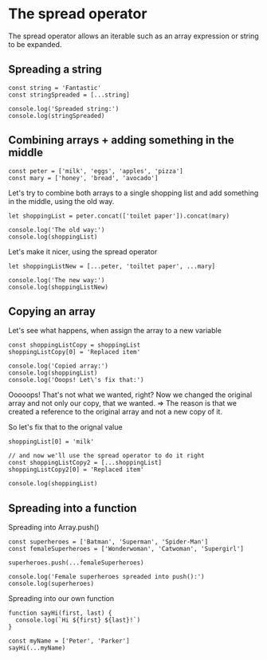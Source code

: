 # The spread operator

The spread operator allows an iterable such as an array
expression or string to be expanded.



## Spreading a string

```
const string = 'Fantastic'
const stringSpreaded = [...string]

console.log('Spreaded string:')
console.log(stringSpreaded)
```

## Combining arrays + adding something in the middle


```
const peter = ['milk', 'eggs', 'apples', 'pizza']
const mary = ['honey', 'bread', 'avocado']
```

Let's try to combine both arrays to a single shopping list and add something in the middle, using the old way.

```
let shoppingList = peter.concat(['toilet paper']).concat(mary)

console.log('The old way:')
console.log(shoppingList)
```

Let's make it nicer, using the spread operator  
```
let shoppingListNew = [...peter, 'toiltet paper', ...mary]

console.log('The new way:')
console.log(shoppingListNew)
```

## Copying an array


Let's see what happens, when assign the array to a new variable

```
const shoppingListCopy = shoppingList
shoppingListCopy[0] = 'Replaced item'

console.log('Copied array:')
console.log(shoppingList)
console.log('Ooops! Let\'s fix that:')
```

Ooooops! That's not what we wanted, right? Now we changed the original array and not only our copy, that we wanted. => The reason is that we created a reference to the original array and not a new copy of it.

So let's fix that to the orignal value

```
shoppingList[0] = 'milk'

// and now we'll use the spread operator to do it right
const shoppingListCopy2 = [...shoppingList]
shoppingListCopy2[0] = 'Replaced item'

console.log(shoppingList)
```


## Spreading into a function


Spreading into Array.push()
```
const superheroes = ['Batman', 'Superman', 'Spider-Man']
const femaleSuperheroes = ['Wonderwoman', 'Catwoman', 'Supergirl']

superheroes.push(...femaleSuperheroes)

console.log('Female superheroes spreaded into push():')
console.log(superheroes)
```

Spreading into our own function
```
function sayHi(first, last) {
  console.log(`Hi ${first} ${last}!`)
}

const myName = ['Peter', 'Parker']
sayHi(...myName)
```
